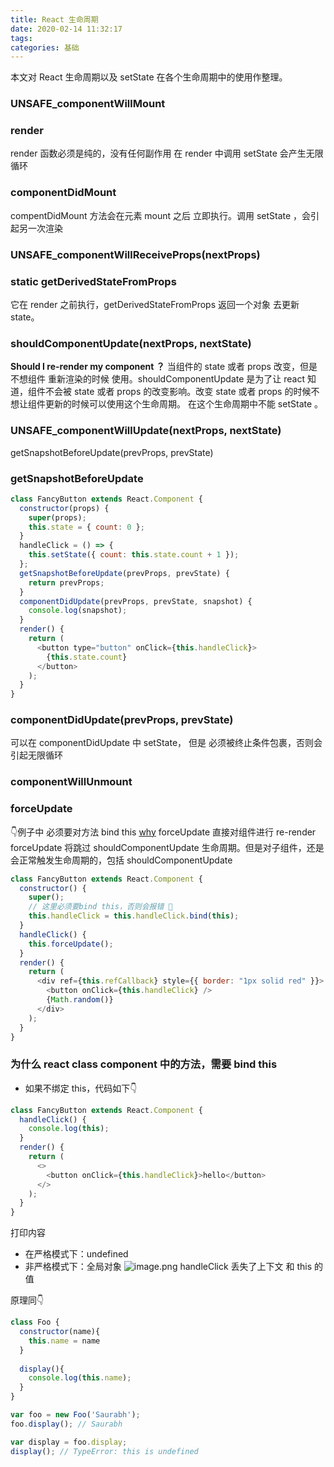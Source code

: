 ```yaml
---
title: React 生命周期
date: 2020-02-14 11:32:17
tags:
categories: 基础
---
```


本文对 React 生命周期以及 setState 在各个生命周期中的使用作整理。
<!-- more -->

### UNSAFE_componentWillMount

### render
render 函数必须是纯的，没有任何副作用
在 render 中调用 setState 会产生无限循环

### componentDidMount
compentDidMount 方法会在元素 mount 之后 立即执行。调用 setState ，会引起另一次渲染

### UNSAFE_componentWillReceiveProps(nextProps)

### static getDerivedStateFromProps
它在 render 之前执行，getDerivedStateFromProps 返回一个对象 去更新 state。

### shouldComponentUpdate(nextProps, nextState)
**Should I re-render my component ？**
当组件的 state 或者 props 改变，但是不想组件 重新渲染的时候 使用。shouldComponentUpdate 是为了让 react 知道，组件不会被 state 或者 props 的改变影响。改变 state 或者 props 的时候不想让组件更新的时候可以使用这个生命周期。
在这个生命周期中不能 setState 。


### UNSAFE_componentWillUpdate(nextProps, nextState)
getSnapshotBeforeUpdate(prevProps, prevState)


### getSnapshotBeforeUpdate

```js
class FancyButton extends React.Component {
  constructor(props) {
    super(props);
    this.state = { count: 0 };
  }
  handleClick = () => {
    this.setState({ count: this.state.count + 1 });
  };
  getSnapshotBeforeUpdate(prevProps, prevState) {
    return prevProps;
  }
  componentDidUpdate(prevProps, prevState, snapshot) {
    console.log(snapshot);
  }
  render() {
    return (
      <button type="button" onClick={this.handleClick}>
        {this.state.count}
      </button>
    );
  }
}

```
### componentDidUpdate(prevProps, prevState)
可以在 componentDidUpdate 中 setState， 但是 必须被终止条件包裹，否则会引起无限循环

### componentWillUnmount


### forceUpdate
👇例子中 必须要对方法 bind this [why](https://www.freecodecamp.org/news/this-is-why-we-need-to-bind-event-handlers-in-class-components-in-react-f7ea1a6f93eb/)
forceUpdate 直接对组件进行 re-render
forceUpdate 将跳过 shouldComponentUpdate 生命周期。但是对子组件，还是会正常触发生命周期的，包括 shouldComponentUpdate
```js
class FancyButton extends React.Component {
  constructor() {
    super();
    // 这里必须要bind this，否则会报错 🤔
    this.handleClick = this.handleClick.bind(this);
  }
  handleClick() {
    this.forceUpdate();
  }
  render() {
    return (
      <div ref={this.refCallback} style={{ border: "1px solid red" }}>
        <button onClick={this.handleClick} />
        {Math.random()}
      </div>
    );
  }
}
```

### 为什么 react class component 中的方法，需要 bind this

- 如果不绑定 this，代码如下👇

```js
class FancyButton extends React.Component {
  handleClick() {
    console.log(this);
  }
  render() {
    return (
      <>
        <button onClick={this.handleClick}>hello</button>
      </>
    );
  }
}
```
打印内容
- 在严格模式下：undefined
- 非严格模式下：全局对象
![image.png](http://ww1.sinaimg.cn/large/92babc53gy1gbvysmvugpj20t605o74u.jpg)
handleClick 丢失了上下文 和 this 的值

原理同👇
```js
class Foo {
  constructor(name){
    this.name = name
  }
  
  display(){
    console.log(this.name);
  }
}

var foo = new Foo('Saurabh');
foo.display(); // Saurabh

var display = foo.display; 
display(); // TypeError: this is undefined
```
